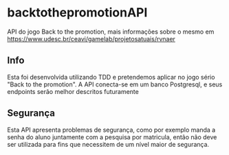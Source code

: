 # backtothepromotionAPI
API do jogo Back to the promotion, mais informações sobre o mesmo em https://www.udesc.br/ceavi/gamelab/projetosatuais/rvnaer

## Info
Esta foi desenvolvida utilizando TDD e pretendemos aplicar no jogo sério "Back to the promotion". A API conecta-se em um banco Postgresql, e seus endpoints serão melhor descritos futuramente

## Segurança
Esta API apresenta problemas de segurança, como por exemplo manda a senha do aluno juntamente com a pesquisa por matricula, então não deve ser utilizada para fins que necessitem de um nível maior de segurança.

